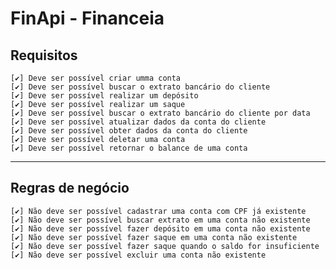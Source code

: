 # FinApi - Financeia

## Requisitos

    [✔️] Deve ser possível criar umma conta
    [✔️] Deve ser possível buscar o extrato bancário do cliente
    [✔️] Deve ser possível realizar um depósito
    [✔️] Deve ser possível realizar um saque
    [✔️] Deve ser possível buscar o extrato bancário do cliente por data
    [✔️] Deve ser possível atualizar dados da conta do cliente
    [✔️] Deve ser possível obter dados da conta do cliente
    [✔️] Deve ser possível deletar uma conta
    [✔️] Deve ser possível retornar o balance de uma conta

---

## Regras de negócio

    [✔️] Não deve ser possível cadastrar uma conta com CPF já existente
    [✔️] Não deve ser possível buscar extrato em uma conta não existente
    [✔️] Não deve ser possível fazer depósito em uma conta não existente
    [✔️] Não deve ser possível fazer saque em uma conta não existente
    [✔️] Não deve ser possível fazer saque quando o saldo for insuficiente
    [✔️] Não deve ser possível excluir uma conta não existente

